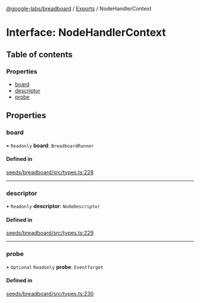 [@google-labs/breadboard](../README.md) / [Exports](../modules.md) / NodeHandlerContext

# Interface: NodeHandlerContext

## Table of contents

### Properties

- [board](NodeHandlerContext.md#board)
- [descriptor](NodeHandlerContext.md#descriptor)
- [probe](NodeHandlerContext.md#probe)

## Properties

### board

• `Readonly` **board**: `BreadboardRunner`

#### Defined in

[seeds/breadboard/src/types.ts:228](https://github.com/google/labs-prototypes/blob/5114223/seeds/breadboard/src/types.ts#L228)

___

### descriptor

• `Readonly` **descriptor**: `NodeDescriptor`

#### Defined in

[seeds/breadboard/src/types.ts:229](https://github.com/google/labs-prototypes/blob/5114223/seeds/breadboard/src/types.ts#L229)

___

### probe

• `Optional` `Readonly` **probe**: `EventTarget`

#### Defined in

[seeds/breadboard/src/types.ts:230](https://github.com/google/labs-prototypes/blob/5114223/seeds/breadboard/src/types.ts#L230)
